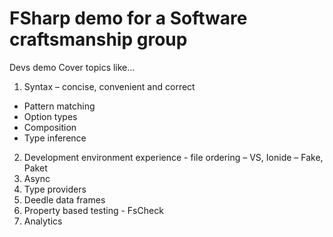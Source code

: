 # FSharp demo for a Software craftsmanship group
Devs demo
Cover topics like...

1. Syntax – concise, convenient and correct
  * Pattern matching
  * Option types
  * Composition
  * Type inference
2. Development environment experience - file ordering – VS, Ionide – Fake, Paket
3. Async
4. Type providers
5. Deedle data frames
6. Property based testing - FsCheck
7. Analytics

